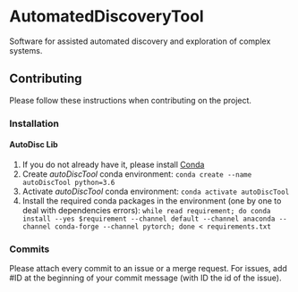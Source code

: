 # AutomatedDiscoveryTool
Software for assisted automated discovery and exploration of complex systems.

## Contributing
Please follow these instructions when contributing on the project.

### Installation
#### AutoDisc Lib
1. If you do not already have it, please install [Conda](https://www.anaconda.com/)
2. Create *autoDiscTool* conda environment: `conda create --name autoDiscTool python=3.6`
3. Activate *autoDiscTool* conda environment: `conda activate autoDiscTool`
4. Install the required conda packages in the environment (one by one to deal with dependencies errors): `while read requirement; do conda install --yes $requirement --channel default --channel anaconda --channel conda-forge --channel pytorch; done < requirements.txt`
### Commits
Please attach every commit to an issue or a merge request. For issues, add #ID at the beginning of your commit message (with ID the id of the issue).